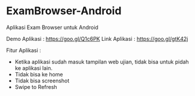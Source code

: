 # ExamBrowser-Android
Aplikasi Exam Browser untuk Android

Demo Aplikasi : https://goo.gl/Q1c6PK
Link Aplikasi : https://goo.gl/gtK42j

Fitur Aplikasi :
- Ketika aplikasi sudah masuk tampilan web ujian, tidak bisa untuk pidah ke aplikasi lain.
- Tidak bisa ke home
- Tidak bisa screenshot
- Swipe to Refresh
